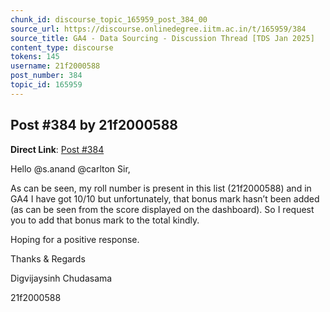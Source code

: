 ```yaml
---
chunk_id: discourse_topic_165959_post_384_00
source_url: https://discourse.onlinedegree.iitm.ac.in/t/165959/384
source_title: GA4 - Data Sourcing - Discussion Thread [TDS Jan 2025]
content_type: discourse
tokens: 145
username: 21f2000588
post_number: 384
topic_id: 165959
---
```


## Post #384 by 21f2000588

**Direct Link**: [Post #384](https://discourse.onlinedegree.iitm.ac.in/t/165959/384)

Hello @s.anand @carlton Sir,

As can be seen, my roll number is present in this list (21f2000588) and in GA4 I have got 10/10 but unfortunately, that bonus mark hasn’t been added (as can be seen from the score displayed on the dashboard). So I request you to add that bonus mark to the total kindly.

Hoping for a positive response.

Thanks &amp; Regards

Digvijaysinh Chudasama

21f2000588
